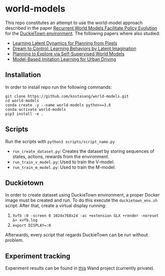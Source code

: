 # world-models

This repo constitutes an attempt to use the world-model approach described in the paper [Recurrent World Models Facilitate Policy Evolution](https://arxiv.org/abs/1809.01999) for the [DuckieTown environment](https://github.com/duckietown/gym-duckietown). The following papers where also studied:

* [Learning Latent Dynamics for Planning from Pixels](https://arxiv.org/abs/1811.04551)
* [Dream to Control: Learning Behaviors by Latent Imagination](https://arxiv.org/abs/1912.01603)
* [Planning to Explore via Self-Supervised World Models](https://arxiv.org/abs/2005.05960)
* [Model-Based Imitation Learning for Urban Driving](https://arxiv.org/abs/2210.07729)

## Installation

In order to install repo run the following commands:

```
git clone https://github.com/kostasang/world-models.git
cd world-models
conda create -y --name world-models python==3.8
conda activate world-models
pip3 install -e .
```

## Scripts

Run the scripts with `python3 scripts/script_name.py`

* `run_create_dataset.py`: Creates the dataset by storing sequences of states, actions, rewards from the environment.
* `run_train_v_model.py`: Used to train the V-model.
* `run_train_m_model.py`: Used to train the M-model.

## Duckietown

In order to create dataset using DuckieTown environment, a proper Docker image must be created and run. To do this execute the `duckietown_env.sh` script. After that, create a virtual display running:

1. `Xvfb :0 -screen 0 1024x768x24 -ac +extension GLX +render -noreset &> xvfb.log`
2. `export DISPLAY=:0`

Afterwards, every script that regards DuckieTown can be run without problem.

## Experiment tracking

Experiment results can be found in [this](https://wandb.ai/kostasang/World-models) Wand project (currently private).




